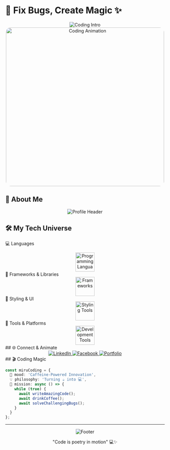 # 🚀 Fix Bugs, Create Magic ✨

<div align="center">
  <img src="https://readme-typing-svg.demolab.com?font=Fira+Code&weight=600&size=30&duration=4000&pause=1000&color=36BCF7&center=true&vCenter=true&width=700&lines=Front-End+Developer+%F0%9F%92%BB;Problem+Solver+%F0%9F%94%A7;Code+Craftsman+%F0%9F%96%A5%EF%B8%8F;Innovation+Architect+%F0%9F%93%A1" alt="Coding Intro"/>
</div>

<div align="center">
  <img src="https://media0.giphy.com/media/v1.Y2lkPTc5MGI3NjExZmZteGVnc2J0MW42cG80ZDgzcXo4d2RzdGphZjZhZ2Fxb3hseXlhZiZlcD12MV9pbnRlcm5hbF9naWZfYnlfaWQmY3Q9Zw/cRHgphdnVZMtRLZlT1/giphy.gif" width="500" alt="Coding Animation" style="border-radius: 15px;"/>
</div>

## 🌈 About Me

<div align="center">
  <img src="https://capsule-render.vercel.app/api?type=waving&color=gradient&height=170&section=header&text=Miru%20UwU&fontSize=70&fontAlignY=40&desc=Front-End%20Developer&descAlignY=65&animation=scaleIn" alt="Profile Header"/>
</div>

## 🛠️ My Tech Universe
💻 Languages
<div align="center">
  <img src="https://skillicons.dev/icons?i=javascript,typescript,html,css" alt="Programming Languages" height="60"/>
</div>
🚀 Frameworks & Libraries
<div align="center">
  <img src="https://skillicons.dev/icons?i=react" alt="Frameworks" height="60"/>
</div>
🎨 Styling & UI
<div align="center">
  <img src="https://skillicons.dev/icons?i=tailwind,bootstrap,materialui" alt="Styling Tools" height="60"/>
</div>
🔧 Tools & Platforms
<div align="center">
  <img src="https://skillicons.dev/icons?i=git,github,vscode,figma" alt="Development Tools" height="60"/>
</div>
## 🌐 Connect & Animate

<div align="center">
  <a href="https://linkedin.com/in/Miru-UwU" target="_blank">
    <img src="https://img.shields.io/badge/LinkedIn-0077B5?style=for-the-badge&logo=linkedin&logoColor=white&animation=bounce" alt="LinkedIn"/>
  </a>
 <a href="https://www.facebook.com/miru.tan.261966" target="_blank">
    <img src="https://img.shields.io/badge/Facebook-1877F2?style=for-the-badge&logo=facebook&logoColor=white" alt="Facebook"/>
  </a>
  <a href="https://github.com/thuytrang8423" target="_blank">
    <img src="https://img.shields.io/badge/Portfolio-255E63?style=for-the-badge&logo=About.me&logoColor=white&animation=pulse" alt="Portfolio"/>
  </a>
</div>
## 🎬 Coding Magic

```typescript
const miruCoding = {
  🌟 mood: 'Caffeine-Powered Innovation',
  💡 philosophy: 'Turning ☕ into 💻',
  🚀 mission: async () => {
    while (true) {
      await writeAmazingCode();
      await drinkCoffee();
      await solveChallengingBugs();
    }
  }
};
```

---

<div align="center">
  <img src="https://capsule-render.vercel.app/api?type=waving&color=gradient&height=120&section=footer&animation=fadeIn" alt="Footer"/>

"Code is poetry in motion" 💻✨
